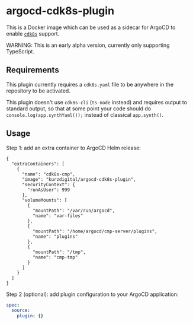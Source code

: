 # argocd-cdk8s-plugin

This is a Docker image which can be used as a sidecar for ArgoCD to enable [`cdk8s`](https://cdk8s.io/) support.

WARNING: This is an early alpha version, currently only supporting TypeScript.

## Requirements

This plugin currently requires a `cdk8s.yaml` file to be anywhere in the repository to be activated.

This plugin doesn't use `cdk8s-cli` (`ts-node` instead) and requires output to standard output, so that at some point
your code should do `console.log(app.synthYaml());` instead of classical `app.synth()`.

## Usage

Step 1: add an extra container to ArgoCD Helm release:

```jsonnet
{
  "extraContainers": [
    {
      "name": "cdk8s-cmp",
      "image": "kurzdigital/argocd-cdk8s-plugin",
      "securityContext": {
        "runAsUser": 999
      },
      "volumeMounts": [
        {
          "mountPath": "/var/run/argocd",
          "name": "var-files"
        },
        {
          "mountPath": "/home/argocd/cmp-server/plugins",
          "name": "plugins"
        },
        {
          "mountPath": "/tmp",
          "name": "cmp-tmp"
        }
      ]
    }
  ]
}
```

Step 2 (optional): add plugin configuration to your ArgoCD application:

```yaml
spec:
  source:
    plugin: {}
```
